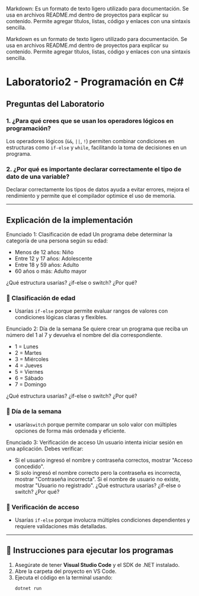 Markdown: Es un formato de texto ligero utilizado para documentación.
Se usa en archivos README.md dentro de proyectos para explicar su contenido.
Permite agregar títulos, listas, código y enlaces con una sintaxis sencilla.

Markdown es un formato de texto ligero utilizado para documentación.
Se usa en archivos README.md dentro de proyectos para explicar su contenido.
Permite agregar títulos, listas, código y enlaces con una sintaxis sencilla.



# Laboratorio2 - Programación en C#

## Preguntas del Laboratorio

### 1. ¿Para qué crees que se usan los operadores lógicos en programación?
Los operadores lógicos (`&&`, `||`, `!`) permiten combinar condiciones en estructuras como `if-else` y `while`, facilitando la toma de decisiones en un programa.

### 2. ¿Por qué es importante declarar correctamente el tipo de dato de una variable?
Declarar correctamente los tipos de datos ayuda a evitar errores, mejora el rendimiento y permite que el compilador optimice el uso de memoria.

---

## Explicación de la implementación
Enunciado 1: Clasificación de edad
Un programa debe determinar la categoría de una persona según su edad:
* Menos de 12 años: Niño
* Entre 12 y 17 años: Adolescente
* Entre 18 y 59 años: Adulto
* 60 años o más: Adulto mayor

¿Qué estructura usarías? ¿if-else o switch? ¿Por qué?
### 🔹 Clasificación de edad
- Usarías `if-else` porque permite evaluar rangos de valores con condiciones lógicas claras y flexibles.

Enunciado 2: Día de la semana
Se quiere crear un programa que reciba un número del 1 al 7 y devuelva el nombre del día correspondiente.
* 1 = Lunes
* 2 = Martes
* 3 = Miércoles
* 4 = Jueves
* 5 = Viernes
* 6 = Sábado
* 7 = Domingo

¿Qué estructura usarías? ¿if-else o switch? ¿Por qué?
### 🔹 Día de la semana
- usaría`switch` porque permite comparar un solo valor con múltiples opciones de forma más ordenada y eficiente.

Enunciado 3: Verificación de acceso
Un usuario intenta iniciar sesión en una aplicación. Debes verificar:
* Si el usuario ingresó el nombre y contraseña correctos, mostrar "Acceso concedido".
* Si solo ingresó el nombre correcto pero la contraseña es incorrecta, mostrar "Contraseña incorrecta".
Si el nombre de usuario no existe, mostrar "Usuario no registrado".
¿Qué estructura usarías? ¿if-else o switch? ¿Por qué?
### 🔹 Verificación de acceso
- Usarías `if-else` porque involucra múltiples condiciones dependientes y requiere validaciones más detalladas.
---

## 📌 Instrucciones para ejecutar los programas

1. Asegúrate de tener **Visual Studio Code** y el SDK de .NET instalado.
2. Abre la carpeta del proyecto en VS Code.
3. Ejecuta el código en la terminal usando:
   ```sh
   dotnet run

